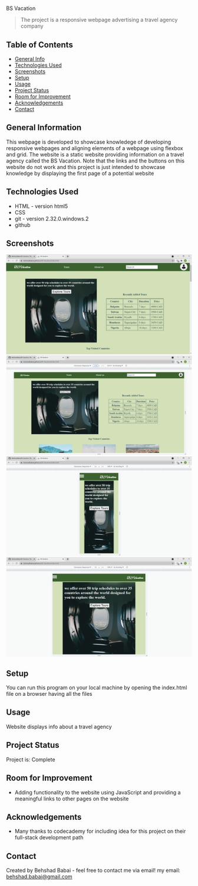 # 
BS Vacation
> The project is a responsive webpage advertising a travel agency company
> <!--Live demo [_here_]().  If you have the project hosted somewhere, include the link here. -->

## Table of Contents
* [General Info](#general-information)
* [Technologies Used](#technologies-used)
* [Screenshots](#screenshots)
* [Setup](#setup)
* [Usage](#usage)
* [Project Status](#project-status)
* [Room for Improvement](#room-for-improvement)
* [Acknowledgements](#acknowledgements)
* [Contact](#contact)
<!-- * [License](#license) -->


## General Information
This webpage is developed to showcase knowledege of developing responsive webpages and aligning elements of a webpage using flexbox and grid. The website is a static website providing information on a travel agency called the BS Vacation. Note that the links and the buttons on this website do not work and this project is just intended to showcase knowledge by displaying the first page of a potential website 
<!-- You don't have to answer all the questions - just the ones relevant to your project. -->


## Technologies Used
-  HTML - version html5
-  CSS
-  git - version 2.32.0.windows.2
-  github


## Screenshots
![Example screenshot](./resources/img/Screenshot1.png)
![Example screenshot](./resources/img/Screenshot2.png)
![Example screenshot](./resources/img/Screenshot3.png)
![Example screenshot](./resources/img/Screenshot4.png)
<!-- If you have screenshots you'd like to share, include them here. -->


## Setup
You can run this program on your local machine by opening the index.html file on a browser having all the files


## Usage
Website displays info about a travel agency


## Project Status
Project is: Complete


## Room for Improvement
- Adding functionality to the website using JavaScript and providing a meaningful links to other pages on the website



## Acknowledgements
- Many thanks to codecademy for including idea for this project on their full-stack development path 


## Contact
Created by Behshad Babai - feel free to contact me via email!
my email: behshad.babai@gmail.com


<!-- Optional -->
<!-- ## License -->
<!-- This project is open source and available under the [... License](). -->

<!-- You don't have to include all sections - just the one's relevant to your project -->
